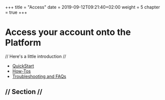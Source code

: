 +++
title = "Access"
date = 2019-09-12T09:21:40+02:00
weight = 5
chapter = true
+++

# Access your account onto the Platform

// Here's a little introduction //

- [QuickStart]()
- [How-Tos]()
- [Troubleshooting and FAQs]()

## // Section //
